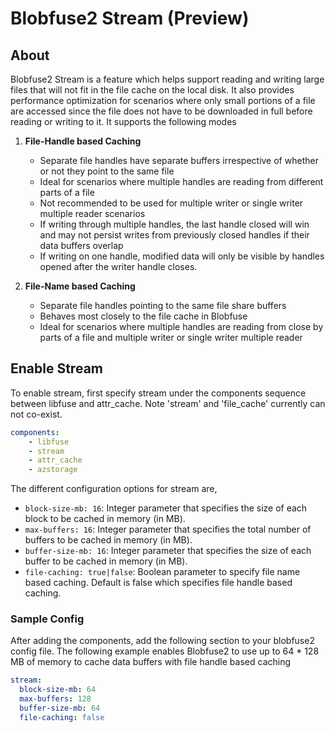 # Blobfuse2 Stream (Preview)

## About

Blobfuse2 Stream is a feature which helps support reading and writing large files that will not fit in the file cache on the local disk. It also provides performance optimization for scenarios where only small portions of a file are accessed since the file does not have to be downloaded in full before reading or writing to it. It supports the following modes

1. **File-Handle based Caching**
    - Separate file handles have separate buffers irrespective of whether or not they point to the same file
    - Ideal for scenarios where multiple handles are reading from different parts of a file
    - Not recommended to be used for multiple writer or single writer multiple reader scenarios
    - If writing through multiple handles, the last handle closed will win and may not persist writes from previously closed handles if their data buffers overlap
    - If writing on one handle, modified data will only be visible by handles opened after the writer handle closes. 

2. **File-Name based Caching**
    - Separate file handles pointing to the same file share buffers
    - Behaves most closely to the file cache in Blobfuse
    - Ideal for scenarios where multiple handles are reading from close by parts of a file and multiple writer or single writer multiple reader

## Enable Stream

To enable stream, first specify stream under the components sequence between libfuse and attr_cache. Note 'stream' and 'file_cache' currently can not co-exist.

```yaml
components:
    - libfuse
    - stream
    - attr_cache
    - azstorage
```

The different configuration options for stream are,
- `block-size-mb: 16`: Integer parameter that specifies the size of each block to be cached in memory (in MB). 
- `max-buffers: 16`: Integer parameter that specifies the total number of buffers to be cached in memory (in MB). 
- `buffer-size-mb: 16`: Integer parameter that specifies the size of each buffer to be cached in memory (in MB). 
- `file-caching: true|false`: Boolean parameter to specify file name based caching. Default is false which specifies file handle based caching.

### Sample Config

After adding the components, add the following section to your blobfuse2 config file. The following example enables Blobfuse2 to use up to 64 * 128 MB of memory to cache data buffers with file handle based caching
```yaml
stream:
  block-size-mb: 64
  max-buffers: 128
  buffer-size-mb: 64
  file-caching: false
```